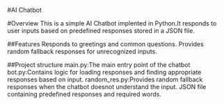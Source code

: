 #AI Chatbot

#Overview
This is a simple AI Chatbot implented in Python.It responds to user inputs based on predefined responses stored in a JSON file.

##Features
Responds to greetings and common questions.
Provides random fallback responses for unrecognized inputs.

##Project structure
main.py:The main entry point of the chatbot
bot.py:Contains logic for loading responses and finding appropriate responses based on input.
random_res.py:Provides random fallback responses when the chatbot doesnot understand the input.
JSON file containing predefined responses and required words.
